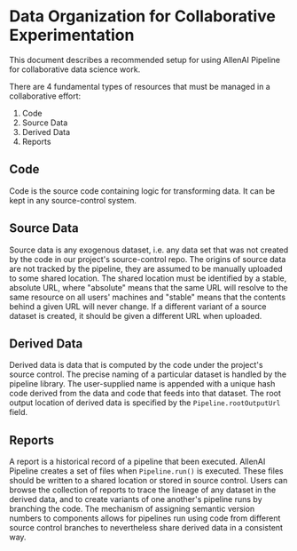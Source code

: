 Data Organization for Collaborative Experimentation
=====

This document describes a recommended setup for using AllenAI Pipeline
for collaborative data science work.

There are 4 fundamental types of resources that must be managed in a collaborative effort:

 1. Code
 1. Source Data
 1. Derived Data
 1. Reports

Code
-----
Code is the source code containing logic for transforming data.
It can be kept in any source-control system.

Source Data
-----
Source data is any exogenous dataset, i.e. any data set that was not created
by the code in our project's source-control repo.  The origins of source data
are not tracked by the pipeline, they are assumed to be manually uploaded to some shared
location.  The shared location must be identified by a stable, absolute URL, where "absolute" means
that the same URL will resolve to the same resource on all users' machines and "stable" means
that the contents behind a given URL will never change. If a different variant of
a source dataset is created, it should be given a different URL when uploaded.

Derived Data
-----
Derived data is data that is computed by the code under the project's source control.
The precise naming of a particular dataset is handled by the pipeline library. The user-supplied
name is appended with a unique hash code derived from the data and code that feeds into that dataset.
The root output location of derived data is specified by the `Pipeline.rootOutputUrl` field.

Reports
-----
A report is a historical record of a pipeline that been executed.  AllenAI Pipeline creates a set of files
when `Pipeline.run()` is executed.  These files should be written to a shared location or stored in source control.
Users can browse the collection of reports to trace the lineage of any dataset in the derived data, and to
create variants of one another's pipeline runs by branching the code.  The mechanism of assigning
semantic version numbers to components allows for pipelines run using code from different source control branches
to nevertheless share derived data in a consistent way.

